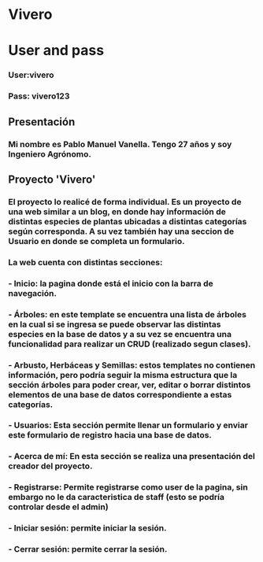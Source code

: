 # Vivero

# User and pass

### User:vivero
### Pass: vivero123


## Presentación 
### Mi nombre es Pablo Manuel Vanella. Tengo 27 años y soy Ingeniero Agrónomo.

## Proyecto 'Vivero'
### El proyecto lo realicé de forma individual. Es un proyecto de una web similar a un blog, en donde hay información de distintas especies de plantas ubicadas a distintas categorías según corresponda. A su vez también hay una seccion de Usuario en donde se completa un formulario.

### La web cuenta con distintas secciones:
### - Inicio: la pagina donde está el inicio con la barra de navegación.
### - Árboles: en este template se encuentra una lista de árboles en la cual si se ingresa se puede observar las distintas especies en la base de datos y a su vez se encuentra una funcionalidad para realizar un CRUD (realizado segun clases).
### - Arbusto, Herbáceas y Semillas: estos templates no contienen información, pero podría seguir la misma estructura que la sección árboles para poder crear, ver, editar o borrar distintos elementos de una base de datos correspondiente a estas categorías. 
### - Usuarios: Esta sección permite llenar un formulario y enviar este formulario de registro hacia una base de datos.
### - Acerca de mí: En esta sección se realiza una presentación del creador del proyecto.
### - Registrarse: Permite registrarse como user de la pagina, sin embargo no le da caracteristica de staff (esto se podría controlar desde el admin)
### - Iniciar sesión: permite iniciar la sesión.
### - Cerrar sesión: permite cerrar la sesión. 

